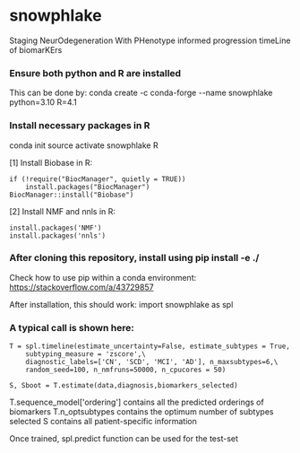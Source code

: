 # snowphlake
Staging NeurOdegeneration With PHenotype informed progression timeLine of biomarKErs

### Ensure both python and R are installed
This can be done by:
conda create -c conda-forge --name snowphlake python=3.10 R=4.1

### Install necessary packages in R
conda init
source activate snowphlake
R

[1] Install Biobase in R:
```
if (!require("BiocManager", quietly = TRUE))
    install.packages("BiocManager")
BiocManager::install("Biobase")
```
[2] Install NMF and nnls in R:
```
install.packages('NMF')
install.packages('nnls')
```
### After cloning this repository, install using pip install -e ./
Check how to use pip within a conda environment: https://stackoverflow.com/a/43729857 

After installation, this should work: import snowphlake as spl

### A typical call is shown here:
```
T = spl.timeline(estimate_uncertainty=False, estimate_subtypes = True,
    subtyping_measure = 'zscore',\
    diagnostic_labels=['CN', 'SCD', 'MCI', 'AD'], n_maxsubtypes=6,\
    random_seed=100, n_nmfruns=50000, n_cpucores = 50)

S, Sboot = T.estimate(data,diagnosis,biomarkers_selected)
```
T.sequence_model['ordering'] contains all the predicted orderings of biomarkers
T.n_optsubtypes contains the optimum number of subtypes selected
S contains all patient-specific information

Once trained, spl.predict function can be used for the test-set

